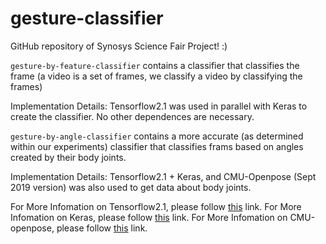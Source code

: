 # gesture-classifier

GitHub repository of Synosys Science Fair Project! :) 

`gesture-by-feature-classifier` contains a classifier that 
classifies the frame (a video is a set of frames, we classify a video by classifying the frames)

Implementation Details: Tensorflow2.1 was used in parallel with Keras to create the classifier. No 
other dependences are necessary.

`gesture-by-angle-classifier` contains a more accurate (as determined within our experiments) 
classifier that classifies frams based on angles created by their body joints.

Implementation Details: Tensorflow2.1 + Keras, and CMU-Openpose (Sept 2019 version) was also used to get data 
about body joints.

For More Infomation on Tensorflow2.1, please follow [this](https://www.tensorflow.org/) link.
For More Infomation on Keras, please follow [this](https://keras.io/) link.
For More Infomation on CMU-openpose, please follow [this](https://github.com/CMU-Perceptual-Computing-Lab/openpose) link.
